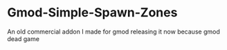 # Gmod-Simple-Spawn-Zones

An old commercial addon I made for gmod
releasing it now because gmod dead game
